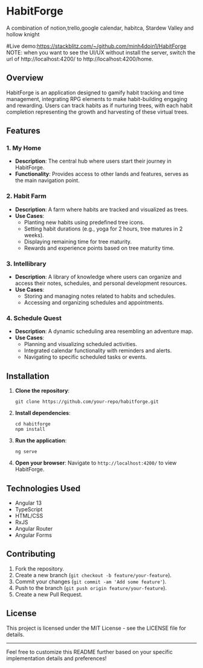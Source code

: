 # HabitForge
A combination of notion,trello,google calendar, habitca, Stardew Valley and hollow knight

#Live demo:https://stackblitz.com/~/github.com/minh4doin1/HabitForge
 NOTE: when you want to see the UI/UX without install the server, switch the url of http://localhost:4200/ to http://localhost:4200/home.
## Overview

HabitForge is an application designed to gamify habit tracking and time management, integrating RPG elements to make habit-building engaging and rewarding. Users can track habits as if nurturing trees, with each habit completion representing the growth and harvesting of these virtual trees.

## Features

### 1. My Home
- **Description**: The central hub where users start their journey in HabitForge.
- **Functionality**: Provides access to other lands and features, serves as the main navigation point.

### 2. Habit Farm
- **Description**: A farm where habits are tracked and visualized as trees.
- **Use Cases**:
  - Planting new habits using predefined tree icons.
  - Setting habit durations (e.g., yoga for 2 hours, tree matures in 2 weeks).
  - Displaying remaining time for tree maturity.
  - Rewards and experience points based on tree maturity time.

### 3. Intellibrary
- **Description**: A library of knowledge where users can organize and access their notes, schedules, and personal development resources.
- **Use Cases**: 
  - Storing and managing notes related to habits and schedules.
  - Accessing and organizing schedules and appointments.

### 4. Schedule Quest
- **Description**: A dynamic scheduling area resembling an adventure map.
- **Use Cases**:
  - Planning and visualizing scheduled activities.
  - Integrated calendar functionality with reminders and alerts.
  - Navigating to specific scheduled tasks or events.

## Installation

1. **Clone the repository**:
   ```
   git clone https://github.com/your-repo/habitforge.git
   ```

2. **Install dependencies**:
   ```
   cd habitforge
   npm install
   ```

3. **Run the application**:
   ```
   ng serve
   ```

4. **Open your browser**:
   Navigate to `http://localhost:4200/` to view HabitForge.

## Technologies Used

- Angular 13
- TypeScript
- HTML/CSS
- RxJS
- Angular Router
- Angular Forms

## Contributing

1. Fork the repository.
2. Create a new branch (`git checkout -b feature/your-feature`).
3. Commit your changes (`git commit -am 'Add some feature'`).
4. Push to the branch (`git push origin feature/your-feature`).
5. Create a new Pull Request.

## License

This project is licensed under the MIT License - see the LICENSE file for details.

---

Feel free to customize this README further based on your specific implementation details and preferences!
